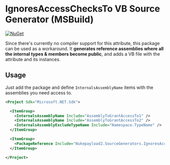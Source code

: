 # IgnoresAccessChecksTo VB Source Generator (MSBuild)

[![NuGet](https://img.shields.io/nuget/v/Nukepayload2.SourceGenerators.IgnoresAccessChecksTo.svg?style=flat-square)](https://www.nuget.org/packages/Nukepayload2.SourceGenerators.IgnoresAccessChecksTo)

Since there's currently no compiler support for this attribute, this package can be used as a workaround. It **generates reference assemblies where all the internal types & members become public**, and adds a VB file with the attribute and its instances.

## Usage

Just add the package and define `InternalsAssemblyName` items with the assemblies you need access to.

```xml
<Project Sdk="Microsoft.NET.Sdk">

  <ItemGroup>
    <InternalsAssemblyName Include="AssemblyToGrantAccessTo1" />
    <InternalsAssemblyName Include="AssemblyToGrantAccessTo2" />
    <InternalsAssemblyExcludeTypeName Include="Namespace.TypeName" />
  </ItemGroup>

  <ItemGroup>
    <PackageReference Include="Nukepayload2.SourceGenerators.IgnoresAccessChecksTo" Version="*" PrivateAssets="All" />
  </ItemGroup>

</Project>
```
